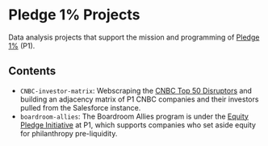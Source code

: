 # Pledge 1% Projects
Data analysis projects that support the mission and programming of [Pledge 1%](http://pledge1percent.org/) (P1). 

## Contents
- `CNBC-investor-matrix`: Webscraping the [CNBC Top 50 Disruptors](https://www.cnbc.com/2020/06/16/meet-the-2020-cnbc-disruptor-50-companies.html) and building an adjacency matrix of P1 CNBC companies and their investors pulled from the Salesforce instance.  
- `boardroom-allies`: The Boardroom Allies program is under the [Equity Pledge Initiative](https://pledge1percent.org/equityplaybook/) at P1, which supports companies who set aside equity for philanthropy pre-liquidity.
